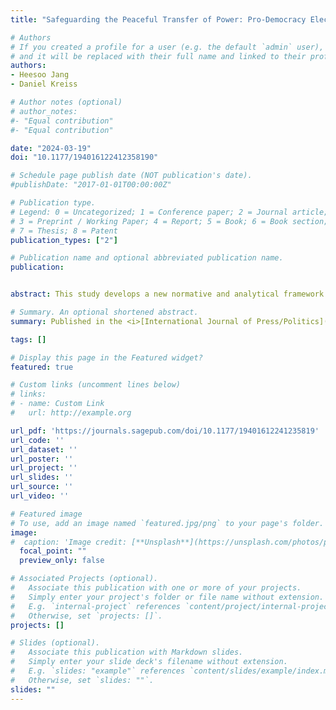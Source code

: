 ```yaml
---
title: "Safeguarding the Peaceful Transfer of Power: Pro-Democracy Electoral Frames and Journalist Coverage of Election Deniers During the 2022 U.S. Midterm Elections"

# Authors
# If you created a profile for a user (e.g. the default `admin` user), write the username (folder name) here 
# and it will be replaced with their full name and linked to their profile.
authors:
- Heesoo Jang
- Daniel Kreiss

# Author notes (optional)
# author_notes:
#- "Equal contribution"
#- "Equal contribution"

date: "2024-03-19"
doi: "10.1177/194016122412358190"

# Schedule page publish date (NOT publication's date).
#publishDate: "2017-01-01T00:00:00Z"

# Publication type.
# Legend: 0 = Uncategorized; 1 = Conference paper; 2 = Journal article;
# 3 = Preprint / Working Paper; 4 = Report; 5 = Book; 6 = Book section;
# 7 = Thesis; 8 = Patent
publication_types: ["2"]

# Publication name and optional abbreviated publication name.
publication: 


abstract: This study develops a new normative and analytical framework of “democracy-framed electoral coverage” grounded in literatures that stress the role of governmental and communicative institutions in protecting democracies from threats. We define “democracy-framed electoral coverage” as journalism that embraces fairly contested elections as an established norm and political ideal, and clearly alerts the public to threats to the peaceful transfer of power. Using the U.S. as a case study of a consolidated democracy facing autocratization threats, the study applies the framework to analyze a comprehensive dataset of 708 articles encompassing twenty one races during the 2022 U.S. midterm elections when candidates who denied the results of the 2020 presidential election were on the ballot. Additionally, we conducted interviews with twelve journalists to evaluate their perspectives and practices regarding election denying candidates. We find that journalists routinely failed to alert the public to the threat posed by candidates unwilling to embrace the legitimacy of U.S. elections. This paper demonstrates the necessity of a normative framework for pro-democracy election coverage, and the findings underscore the electoral fragility of the U.S.—a case of a democracy undergoing autocratization processes and facing threats to the legitimacy of its elections and the peaceful transfer of power.

# Summary. An optional shortened abstract.
summary: Published in the <i>[International Journal of Press/Politics](https://journals.sagepub.com/home/hij)</i>. How should journalists cover election denialism? And, how do they? We propose a new standard of “democracy-framed electoral coverage” and evaluate press coverage of the 2022 US midterms. 

tags: []

# Display this page in the Featured widget?
featured: true

# Custom links (uncomment lines below)
# links:
# - name: Custom Link
#   url: http://example.org

url_pdf: 'https://journals.sagepub.com/doi/10.1177/19401612241235819'
url_code: ''
url_dataset: ''
url_poster: ''
url_project: ''
url_slides: ''
url_source: ''
url_video: ''

# Featured image
# To use, add an image named `featured.jpg/png` to your page's folder. 
image:
#  caption: 'Image credit: [**Unsplash**](https://unsplash.com/photos/pLCdAaMFLTE)'
  focal_point: ""
  preview_only: false

# Associated Projects (optional).
#   Associate this publication with one or more of your projects.
#   Simply enter your project's folder or file name without extension.
#   E.g. `internal-project` references `content/project/internal-project/index.md`.
#   Otherwise, set `projects: []`.
projects: []

# Slides (optional).
#   Associate this publication with Markdown slides.
#   Simply enter your slide deck's filename without extension.
#   E.g. `slides: "example"` references `content/slides/example/index.md`.
#   Otherwise, set `slides: ""`.
slides: ""
---
```




